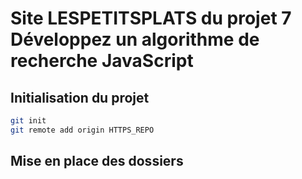 # Site LESPETITSPLATS du projet 7 Développez un algorithme de recherche JavaScript

## Initialisation du projet

```bash
git init
git remote add origin HTTPS_REPO
```

## Mise en place des dossiers
